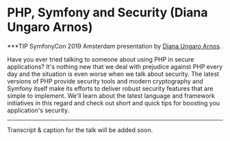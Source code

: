 # PHP, Symfony and Security (Diana Ungaro Arnos)

***TIP
SymfonyCon 2019 Amsterdam presentation by [Diana Ungaro Arnos](https://connect.symfony.com/api/alternates/cca9b9d7-afe9-429a-9baa-b99aa7f1cc21).

Have you ever tried talking to someone about using PHP in secure applications?
It's nothing new that we deal with prejudice against PHP every day and the situation is even worse when we talk about security.
The latest versions of PHP provide security tools and modern cryptography and Symfony itself make its efforts to deliver robust security features that are simple to implement.
We'll learn about the latest language and framework initiatives in this regard and check out short and quick tips for boosting you application's security.
***

Transcript & caption for the talk will be added soon.